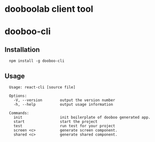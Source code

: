 # dooboolab client tool

dooboo-cli
=========

## Installation
```
  npm install -g dooboo-cli
```

## Usage
```
  Usage: react-cli [source file]

  Options:
    -V, --version        output the version number
    -h, --help           output usage information
    
  Commands:
    init                 init boilerplate of dooboo generated app.
    start                start the project
    test                 run test for your project
    screen <c>           generate screen component.
    shared <c>           generate shared component.
```